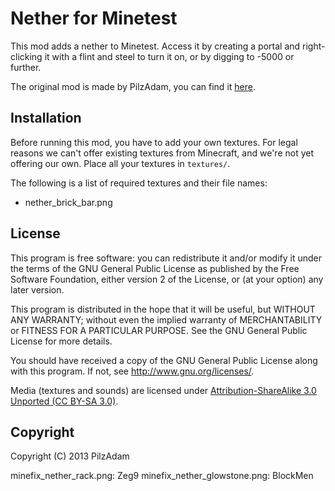 # Nether for Minetest

This mod adds a nether to Minetest. Access it by creating a portal and right-clicking it with a flint and steel to turn it on, or by digging to -5000 or further.

The original mod is made by PilzAdam, you can find it [here](https://github.com/PilzAdam/nether).

## Installation

Before running this mod, you have to add your own textures. For legal reasons we can't offer existing textures from Minecraft, and we're not yet offering our own. Place all your textures in `textures/`.

The following is a list of required textures and their file names:

* nether_brick_bar.png

## License

This program is free software: you can redistribute it and/or modify it under the terms of the GNU General Public License as published by the Free Software Foundation, either version 2 of the License, or (at your option) any later version.

This program is distributed in the hope that it will be useful, but WITHOUT ANY WARRANTY; without even the implied warranty of MERCHANTABILITY or FITNESS FOR A PARTICULAR PURPOSE. See the GNU General Public License for more details.

You should have received a copy of the GNU General Public License along with this program. If not, see http://www.gnu.org/licenses/.


Media (textures and sounds) are licensed under [Attribution-ShareAlike 3.0 Unported (CC BY-SA 3.0)](http://creativecommons.org/licenses/by-sa/3.0/).

## Copyright

Copyright (C) 2013 PilzAdam

minefix_nether_rack.png: Zeg9
minefix_nether_glowstone.png: BlockMen
